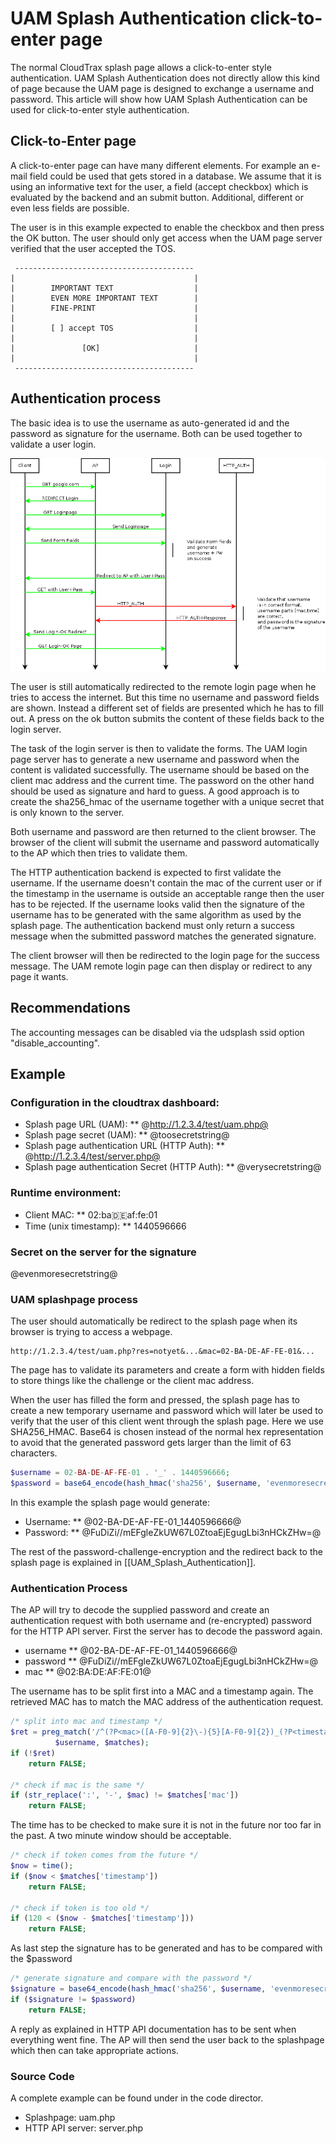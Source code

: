 # UAM Splash Authentication click-to-enter page

The normal CloudTrax splash page allows a click-to-enter style authentication. UAM Splash Authentication does not directly allow this kind of page because the UAM page is designed to exchange a username and password. This article will show how UAM Splash Authentication can be used for click-to-enter style authentication.

## Click-to-Enter page

A click-to-enter page can have many different elements. For example an e-mail field could be used that gets stored in a database. We assume that it is using an informative text for the user, a field (accept checkbox) which is evaluated by the backend and an submit button. Additional, different or even less fields are possible.

The user is in this example expected to enable the checkbox and then press the OK button. The user should only get access when the UAM page server verified that the user accepted the TOS.

```
 ----------------------------------------
|                                        |
|        IMPORTANT TEXT                  |
|        EVEN MORE IMPORTANT TEXT        |
|        FINE-PRINT                      |
|                                        |
|        [ ] accept TOS                  |
|                                        |
|               [OK]                     |
|                                        |
 ----------------------------------------
```

## Authentication process

The basic idea is to use the username as auto-generated id and the password as signature for the username. Both can be used together to validate a user login.

![alt text](images/2015-08-26_Click-To-Enter_nodb.png)

The user is still automatically redirected to the remote login page when he tries to access the internet. But this time no username and password fields are shown. Instead a different set of fields are presented which he has to fill out. A press on the ok button submits the content of these fields back to the login server.

The task of the login server is then to validate the forms. The UAM login page server has to generate a new username and password when the content is validated successfully. The username should be based on the client mac address and the current time. The password on the other hand should be used as signature and hard to guess. A good approach is to create the sha256_hmac of the username together with a unique secret that is only known to the server.

Both username and password are then returned to the client browser. The browser of the client will submit the username and password automatically to the AP which then tries to validate them.

The HTTP authentication backend is expected to first validate the username. If the username doesn't contain the mac of the current user or if the timestamp in the username is outside an acceptable range then the user has to be rejected. If the username looks valid then the signature of the username has to be generated with the same algorithm as used by the splash page. The authentication backend must only return a success message when the submitted password matches the generated signature.

The client browser will then be redirected to the login page for the success message. The UAM remote login page can then display or redirect to any page it wants.

## Recommendations

The accounting messages can be disabled via the udsplash ssid option "disable_accounting".

## Example

### Configuration in the cloudtrax dashboard:

 * Splash page URL (UAM):
 ** @http://1.2.3.4/test/uam.php@
 * Splash page secret (UAM):
 ** @toosecretstring@
 * Splash page authentication URL (HTTP Auth):
 ** @http://1.2.3.4/test/server.php@
 * Splash page authentication Secret (HTTP Auth):
 ** @verysecretstring@

### Runtime environment:

 * Client MAC:
 ** 02:ba:de:af:fe:01
 * Time (unix timestamp):
 ** 1440596666

### Secret on the server for the signature

@evenmoresecretstring@

### UAM splashpage process

The user should automatically be redirect to the splash page when its browser is trying to access a webpage.

```
http://1.2.3.4/test/uam.php?res=notyet&...&mac=02-BA-DE-AF-FE-01&...
```
The page has to validate its parameters and create a form with hidden fields to store things like the challenge or the client mac address.

When the user has filled the form and pressed, the splash page has to create a new temporary username and password which will later be used to verify that the user of this client went through the splash page. Here we use SHA256_HMAC. Base64 is chosen instead of the normal hex representation to avoid that the generated password gets larger than the limit of 63 characters.

```php
$username = 02-BA-DE-AF-FE-01 . '_' . 1440596666;
$password = base64_encode(hash_hmac('sha256', $username, 'evenmoresecretstring', true));
```

In this example the splash page would generate:

 * Username:
 ** @02-BA-DE-AF-FE-01_1440596666@
 * Password:
 ** @FuDiZi//mEFgleZkUW67L0ZtoaEjEgugLbi3nHCkZHw=@

The rest of the password-challenge-encryption and the redirect back to the splash page is explained in [[UAM_Splash_Authentication]].


### Authentication Process

The AP will try to decode the supplied password and create an authentication request with both username and (re-encrypted) password for the HTTP API server. First the server has to decode the password again.

 * username
 ** @02-BA-DE-AF-FE-01_1440596666@
 * password
 ** @FuDiZi//mEFgleZkUW67L0ZtoaEjEgugLbi3nHCkZHw=@
 * mac
 ** @02:BA:DE:AF:FE:01@

The username has to be split first into a MAC and a timestamp again. The retrieved MAC has to match the MAC address of the authentication request.

```php
/* split into mac and timestamp */
$ret = preg_match('/^(?P<mac>([A-F0-9]{2}\-){5}[A-F0-9]{2})_(?P<timestamp>[0-9]+)$/',
		  $username, $matches);
if (!$ret)
	return FALSE;

/* check if mac is the same */
if (str_replace(':', '-', $mac) != $matches['mac'])
	return FALSE;
```

The time has to be checked to make sure it is not in the future nor too far in the past. A two minute window should be acceptable.

```php
/* check if token comes from the future */
$now = time();
if ($now < $matches['timestamp'])
	return FALSE;

/* check if token is too old */
if (120 < ($now - $matches['timestamp']))
	return FALSE;
```

As last step the signature has to be generated and has to be compared with the $password

```php
/* generate signature and compare with the password */
$signature = base64_encode(hash_hmac('sha256', $username, 'evenmoresecretstring', true));
if ($signature != $password)
	return FALSE;
```

A reply as explained in HTTP API documentation has to be sent when everything went fine. The AP will then send the user back to the splashpage which then can take appropriate actions.

### Source Code

A complete example can be found under in the code director.

 * Splashpage: uam.php
 * HTTP API server: server.php